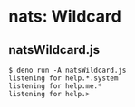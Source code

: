 # nats: Wildcard

## natsWildcard.js

```
$ deno run -A natsWildcard.js
listening for help.*.system
listening for help.me.*
listening for help.>
```
